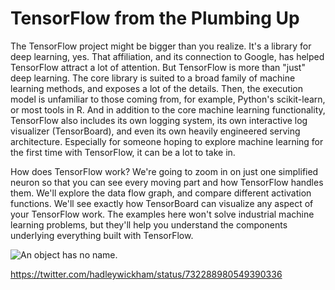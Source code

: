 # TensorFlow from the Plumbing Up

The TensorFlow project might be bigger than you realize. It's a
library for deep learning, yes. That affiliation, and its connection
to Google, has helped TensorFlow attract a lot of attention. But
TensorFlow is more than "just" deep learning. The core library is
suited to a broad family of machine learning methods, and exposes a
lot of the details. Then, the execution model is unfamiliar to those
coming from, for example, Python's scikit-learn, or most tools in R.
And in addition to the core machine learning functionality, TensorFlow
also includes its own logging system, its own interactive log
visualizer (TensorBoard), and even its own heavily engineered serving
architecture. Especially for someone hoping to explore machine
learning for the first time with TensorFlow, it can be a lot to take
in.

How does TensorFlow work? We're going to zoom in on just one
simplified neuron so that you can see every moving part and how
TensorFlow handles them. We'll explore the data flow graph, and
compare different activation functions. We'll see exactly how
TensorBoard can visualize any aspect of your TensorFlow work. The
examples here won't solve industrial machine learning problems, but
they'll help you understand the components underlying everything built
with TensorFlow.



![An object has no name.](an_object_has_no_name.jpg)

https://twitter.com/hadleywickham/status/732288980549390336

